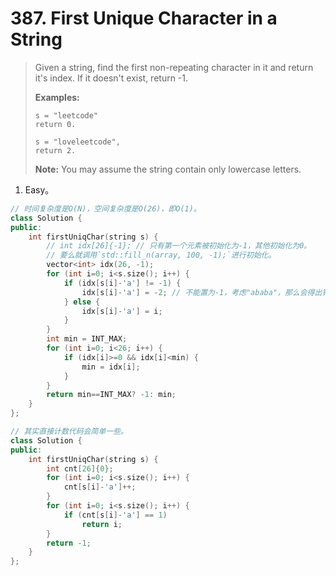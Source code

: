 # 387. First Unique Character in a String

> Given a string, find the first non-repeating character in it and return it's index. If it doesn't exist, return -1.
>
> **Examples:**
>
> ```
> s = "leetcode"
> return 0.
> 
> s = "loveleetcode",
> return 2.
> ```
>
> **Note:** You may assume the string contain only lowercase letters.

1. Easy。

```cpp
// 时间复杂度是O(N)，空间复杂度是O(26)，即O(1)。
class Solution {
public:
    int firstUniqChar(string s) {
        // int idx[26]{-1}; // 只有第一个元素被初始化为-1，其他初始化为0。
        // 要么就调用`std::fill_n(array, 100, -1);`进行初始化。
        vector<int> idx(26, -1);
        for (int i=0; i<s.size(); i++) {
            if (idx[s[i]-'a'] != -1) {
                idx[s[i]-'a'] = -2; // 不能置为-1，考虑"ababa"，那么会得出错误的结果4，但正确应该是-1。
            } else {
                idx[s[i]-'a'] = i;
            }
        }
        int min = INT_MAX;
        for (int i=0; i<26; i++) {
            if (idx[i]>=0 && idx[i]<min) {
                min = idx[i];
            }
        }
        return min==INT_MAX? -1: min;
    }
};
```

```cpp
// 其实直接计数代码会简单一些。
class Solution {
public:
    int firstUniqChar(string s) {
        int cnt[26]{0};
        for (int i=0; i<s.size(); i++) {
            cnt[s[i]-'a']++;
        }
        for (int i=0; i<s.size(); i++) {
            if (cnt[s[i]-'a'] == 1)
                return i;
        }
        return -1;
    }
};
```


